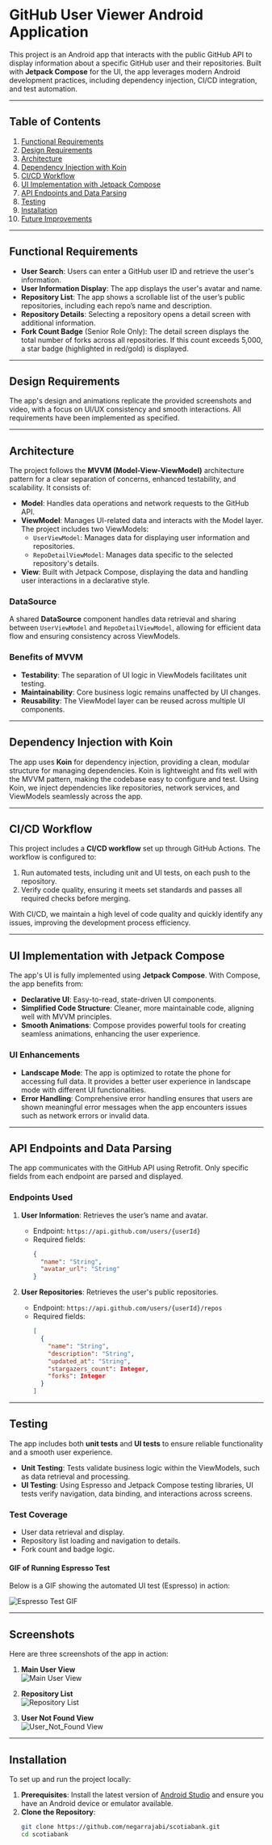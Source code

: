 # GitHub User Viewer Android Application

This project is an Android app that interacts with the public GitHub API to display information about a specific GitHub user and their repositories. Built with **Jetpack Compose** for the UI, the app leverages modern Android development practices, including dependency injection, CI/CD integration, and test automation.

---

## Table of Contents
1. [Functional Requirements](#functional-requirements)
2. [Design Requirements](#design-requirements)
3. [Architecture](#architecture)
4. [Dependency Injection with Koin](#dependency-injection-with-koin)
5. [CI/CD Workflow](#ci-cd-workflow)
6. [UI Implementation with Jetpack Compose](#ui-implementation-with-jetpack-compose)
7. [API Endpoints and Data Parsing](#api-endpoints-and-data-parsing)
8. [Testing](#testing)
9. [Installation](#installation)
10. [Future Improvements](#future-improvements)

---

## Functional Requirements
- **User Search**: Users can enter a GitHub user ID and retrieve the user's information.
- **User Information Display**: The app displays the user's avatar and name.
- **Repository List**: The app shows a scrollable list of the user’s public repositories, including each repo’s name and description.
- **Repository Details**: Selecting a repository opens a detail screen with additional information.
- **Fork Count Badge** (Senior Role Only): The detail screen displays the total number of forks across all repositories. If this count exceeds 5,000, a star badge (highlighted in red/gold) is displayed.

---

## Design Requirements
The app's design and animations replicate the provided screenshots and video, with a focus on UI/UX consistency and smooth interactions. All requirements have been implemented as specified.

---

## Architecture
The project follows the **MVVM (Model-View-ViewModel)** architecture pattern for a clear separation of concerns, enhanced testability, and scalability. It consists of:

- **Model**: Handles data operations and network requests to the GitHub API.
- **ViewModel**: Manages UI-related data and interacts with the Model layer. The project includes two ViewModels:
  - `UserViewModel`: Manages data for displaying user information and repositories.
  - `RepoDetailViewModel`: Manages data specific to the selected repository's details.
- **View**: Built with Jetpack Compose, displaying the data and handling user interactions in a declarative style.

### DataSource
A shared **DataSource** component handles data retrieval and sharing between `UserViewModel` and `RepoDetailViewModel`, allowing for efficient data flow and ensuring consistency across ViewModels.

### Benefits of MVVM
- **Testability**: The separation of UI logic in ViewModels facilitates unit testing.
- **Maintainability**: Core business logic remains unaffected by UI changes.
- **Reusability**: The ViewModel layer can be reused across multiple UI components.

---

## Dependency Injection with Koin
The app uses **Koin** for dependency injection, providing a clean, modular structure for managing dependencies. Koin is lightweight and fits well with the MVVM pattern, making the codebase easy to configure and test. Using Koin, we inject dependencies like repositories, network services, and ViewModels seamlessly across the app.

---

## CI/CD Workflow
This project includes a **CI/CD workflow** set up through GitHub Actions. The workflow is configured to:
1. Run automated tests, including unit and UI tests, on each push to the repository.
2. Verify code quality, ensuring it meets set standards and passes all required checks before merging.

With CI/CD, we maintain a high level of code quality and quickly identify any issues, improving the development process efficiency.

---

## UI Implementation with Jetpack Compose
The app's UI is fully implemented using **Jetpack Compose**. With Compose, the app benefits from:
- **Declarative UI**: Easy-to-read, state-driven UI components.
- **Simplified Code Structure**: Cleaner, more maintainable code, aligning well with MVVM principles.
- **Smooth Animations**: Compose provides powerful tools for creating seamless animations, enhancing the user experience.
  
### UI Enhancements
- **Landscape Mode**: The app is optimized to rotate the phone for accessing full data. It provides a better user experience in landscape mode with different UI functionalities.
- **Error Handling**: Comprehensive error handling ensures that users are shown meaningful error messages when the app encounters issues such as network errors or invalid data.
  
---

## API Endpoints and Data Parsing
The app communicates with the GitHub API using Retrofit. Only specific fields from each endpoint are parsed and displayed.

### Endpoints Used
1. **User Information**: Retrieves the user’s name and avatar.
   - Endpoint: `https://api.github.com/users/{userId}`
   - Required fields:
     ```json
     {
       "name": "String",
       "avatar_url": "String"
     }
     ```

2. **User Repositories**: Retrieves the user's public repositories.
   - Endpoint: `https://api.github.com/users/{userId}/repos`
   - Required fields:
     ```json
     [
       {
         "name": "String",
         "description": "String",
         "updated_at": "String",
         "stargazers_count": Integer,
         "forks": Integer
       }
     ]
     ```

---

## Testing
The app includes both **unit tests** and **UI tests** to ensure reliable functionality and a smooth user experience.

- **Unit Testing**: Tests validate business logic within the ViewModels, such as data retrieval and processing.
- **UI Testing**: Using Espresso and Jetpack Compose testing libraries, UI tests verify navigation, data binding, and interactions across screens.

### Test Coverage
- User data retrieval and display.
- Repository list loading and navigation to details.
- Fork count and badge logic.

#### GIF of Running Espresso Test
Below is a GIF showing the automated UI test (Espresso) in action:

![Espresso Test GIF](assets/espressoTest.gif)

---

## Screenshots
Here are three screenshots of the app in action:

1. **Main User View**  
   ![Main User View](assets/mainPage.png)

2. **Repository List**  
   ![Repository List](assets/repoDetails.png)

3. **User Not Found View**  
   ![User_Not_Found View](assets/userNotFound.png)

---

## Installation
To set up and run the project locally:
1. **Prerequisites**: Install the latest version of [Android Studio](https://developer.android.com/studio) and ensure you have an Android device or emulator available.
2. **Clone the Repository**:
   ```bash
   git clone https://github.com/negarrajabi/scotiabank.git
   cd scotiabank
